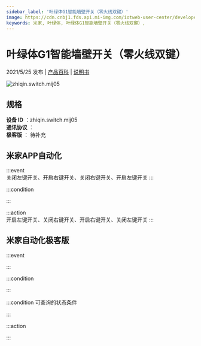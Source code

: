 ```yaml
---
sidebar_label: '叶绿体G1智能墙壁开关（零火线双键）'
image: https://cdn.cnbj1.fds.api.mi-img.com/iotweb-user-center/developer_1679047903093Qj3GUBr7.png?GalaxyAccessKeyId=AKVGLQWBOVIRQ3XLEW&Expires=9223372036854775807&Signature=jfP0KCrv0+yDD68vFG5enBR/bdk=
keywords: 米家, 叶绿体, 叶绿体G1智能墙壁开关（零火线双键）, 
---
```

# 叶绿体G1智能墙壁开关（零火线双键）

2021/5/25 发布 | [产品百科](https://home.mi.com/webapp/content/baike/product/index.html?model=zhiqin.switch.mij05/) | [说明书](https://home.mi.com/views/introduction.html?model=zhiqin.switch.mij05&region=cn)

![zhiqin.switch.mij05](https://cdn.cnbj1.fds.api.mi-img.com/iotweb-user-center/developer_1679047903093Qj3GUBr7.png?GalaxyAccessKeyId=AKVGLQWBOVIRQ3XLEW&Expires=9223372036854775807&Signature=jfP0KCrv0+yDD68vFG5enBR/bdk=)

## 规格  
> 
**设备 ID** ：zhiqin.switch.mij05  
**通讯协议** ：  
**极客版**  ： 待补充 


## 米家APP自动化  

:::event  
关闭左键开关、开启右键开关、关闭右键开关、开启左键开关
:::

:::condition  

:::

:::action   
开启左键开关、关闭右键开关、开启右键开关、关闭左键开关
:::

## 米家自动化极客版  

:::event  

:::

:::condition  

:::

:::condition 可查询的状态条件  

:::

:::action  

:::

        
